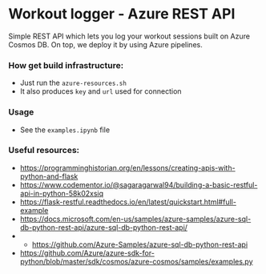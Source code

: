 # Workout logger - Azure REST API

Simple REST API which lets you log your workout sessions built on Azure Cosmos DB.
On top, we deploy it by using Azure pipelines.

### How get build infrastructure:
  - Just run the `azure-resources.sh`
  - It also produces `key` and `url` used for connection

### Usage
  - See the `examples.ipynb` file

### Useful resources:
  - https://programminghistorian.org/en/lessons/creating-apis-with-python-and-flask
  - https://www.codementor.io/@sagaragarwal94/building-a-basic-restful-api-in-python-58k02xsiq
  - https://flask-restful.readthedocs.io/en/latest/quickstart.html#full-example
  - https://docs.microsoft.com/en-us/samples/azure-samples/azure-sql-db-python-rest-api/azure-sql-db-python-rest-api/
  - - https://github.com/Azure-Samples/azure-sql-db-python-rest-api
  - https://github.com/Azure/azure-sdk-for-python/blob/master/sdk/cosmos/azure-cosmos/samples/examples.py
